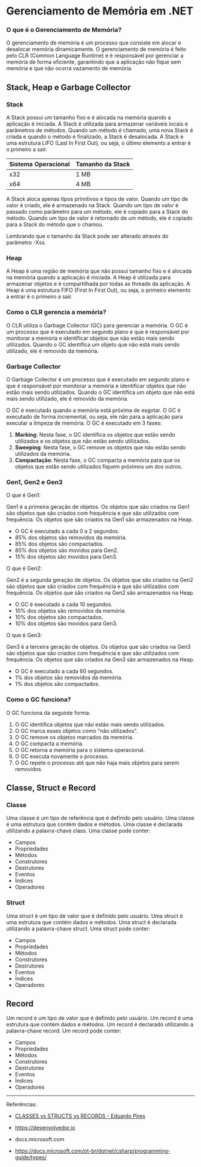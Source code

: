 # Gerenciamento de Memória em .NET

### O que é o Gerenciamento de Memória?

O gerenciamento de memória é um processo que consiste em alocar e desalocar memória dinamicamente. O gerenciamento de memória é feito pelo CLR (Common Language Runtime) e é responsável por gerenciar a memória de forma eficiente, garantindo que a aplicação não fique sem memória e que não ocorra vazamento de memória.

## Stack, Heap e Garbage Collector

### **Stack**

A Stack possui um tamanho fixo e é alocada na memória quando a aplicação é iniciada. A Stack é utilizada para armazenar variáveis locais e parâmetros de métodos. Quando um método é chamado, uma nova Stack é criada e quando o método é finalizado, a Stack é desalocada. A Stack é uma estrutura LIFO (Last In First Out), ou seja, o último elemento a entrar é o primeiro a sair.

| Sistema Operacional | Tamanho da Stack |
| :--- | :--- |
| x32 | 1 MB |
| x64 | 4 MB |

A Stack aloca apenas tipos primitivos e tipos de valor. Quando um tipo de valor é criado, ele é armazenado na Stack. Quando um tipo de valor é passado como parâmetro para um método, ele é copiado para a Stack do método. Quando um tipo de valor é retornado de um método, ele é copiado para a Stack do método que o chamou.

Lembrando que o tamanho da Stack pode ser alterado através do parâmetro -Xss.

### **Heap**

A Heap é uma região de memória que não possui tamanho fixo e é alocada na memória quando a aplicação é iniciada. A Heap é utilizada para armazenar objetos e é compartilhada por todas as threads da aplicação. A Heap é uma estrutura FIFO (First In First Out), ou seja, o primeiro elemento a entrar é o primeiro a sair.

### Como o CLR gerencia a memória?

O CLR utiliza o Garbage Collector (GC) para gerenciar a memória. O GC é um processo que é executado em segundo plano e que é responsável por monitorar a memória e identificar objetos que não estão mais sendo utilizados. Quando o GC identifica um objeto que não está mais sendo utilizado, ele é removido da memória.


### Garbage Collector

O Garbage Collector é um processo que é executado em segundo plano e que é responsável por monitorar a memória e identificar objetos que não estão mais sendo utilizados. Quando o GC identifica um objeto que não está mais sendo utilizado, ele é removido da memória.

O GC é executado quando a memória está próxima de esgotar. O GC é executado de forma incremental, ou seja, ele não para a aplicação para executar a limpeza de memória. O GC é executado em 3 fases:

1. **Marking**: Nesta fase, o GC identifica os objetos que estão sendo utilizados e os objetos que não estão sendo utilizados.
2. **Sweeping**: Nesta fase, o GC remove os objetos que não estão sendo utilizados da memória.
3. **Compactação**: Nesta fase, o GC compacta a memória para que os objetos que estão sendo utilizados fiquem próximos um dos outros.

### Gen1, Gen2 e Gen3

O que é Gen1:

Gen1 é a primeira geração de objetos. Os objetos que são criados na Gen1 são objetos que são criados com frequência e que são utilizados com frequência. Os objetos que são criados na Gen1 são armazenados na Heap.

   * O GC é executado a cada 0 a 2 segundos.
   * 85% dos objetos são removidos da memória.
   * 85% dos objetos são compactados.
   * 85% dos objetos são movidos para Gen2.
   * 15% dos objetos são movidos para Gen3.

O que é Gen2:

Gen2 é a segunda geração de objetos. Os objetos que são criados na Gen2 são objetos que são criados com frequência e que são utilizados com frequência. Os objetos que são criados na Gen2 são armazenados na Heap.

   * O GC é executado a cada 10 segundos.
   * 10% dos objetos são removidos da memória.
   * 10% dos objetos são compactados.
   * 10% dos objetos são movidos para Gen3.

O que é Gen3:

Gen3 é a terceira geração de objetos. Os objetos que são criados na Gen3 são objetos que são criados com frequência e que são utilizados com frequência. Os objetos que são criados na Gen3 são armazenados na Heap.

   * O GC é executado a cada 60 segundos.
   * 1% dos objetos são removidos da memória.
   * 1% dos objetos são compactados.


### Como o GC funciona?

O GC funciona da seguinte forma:

1. O GC identifica objetos que não estão mais sendo utilizados.
2. O GC marca esses objetos como "não utilizados".
3. O GC remove os objetos marcados da memória.
4. O GC compacta a memória.
5. O GC retorna a memória para o sistema operacional.
6. O GC executa novamente o processo.
7. O GC repete o processo até que não haja mais objetos para serem removidos.


## Classe, Struct e Record

### **Classe**

Uma classe é um tipo de referência que é definido pelo usuário. Uma classe é uma estrutura que contém dados e métodos. Uma classe é declarada utilizando a palavra-chave class. Uma classe pode conter:

   * Campos
   * Propriedades
   * Métodos
   * Construtores
   * Destrutores
   * Eventos
   * Índices
   * Operadores

### Struct

Uma struct é um tipo de valor que é definido pelo usuário. Uma struct é uma estrutura que contém dados e métodos. Uma struct é declarada utilizando a palavra-chave struct. Uma struct pode conter:

   * Campos
   * Propriedades
   * Métodos
   * Construtores
   * Destrutores
   * Eventos
   * Índices
   * Operadores

## Record

Um record é um tipo de valor que é definido pelo usuário. Um record é uma estrutura que contém dados e métodos. Um record é declarado utilizando a palavra-chave record. Um record pode conter:

   * Campos
   * Propriedades
   * Métodos
   * Construtores
   * Destrutores
   * Eventos
   * Índices
   * Operadores

_________ 
Referências:

* [CLASSES vs STRUCTS vs RECORDS - Eduardo Pires](https://www.youtube.com/watch?v=17YCZK4_RHI&t=19s)

* https://desenvolvedor.io 

* docs.microsoft.com

* https://docs.microsoft.com/pt-br/dotnet/csharp/programming-guide/types/ 
